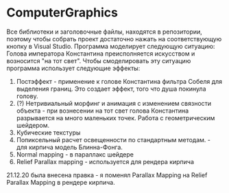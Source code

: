 # ComputerGraphics

Все библиотеки и заголовочные файлы, находятся в репозитории, поэтому чтобы собрать проект достаточно нажать на соответствующую кнопку в Visual Studio.
Программа моделирует следующую ситуацию:
Голова императора Константина преисполняется искусством и возносится "на тот свет".
Чтобы смоделировать эту ситуацию программа использует следующие эффекты:
1. Постэффект - применение к голове Константина фильтра Собеля для выделения границ. Это создает эффект, того что душа покинула голову.
2. (?) Нетривиальный морфинг и анимация с изменением связности объекта - при вознесении на тот свет голова Константина разрывается на много маленьких точек. Работа с геометрическим шейдером.
3. Кубические текстуры 
4. Попиксельный расчет освещенности по стандартным методам. - для кирпича модель Блинна-Фонга.
5. Normal mapping - в параллакс шейдере
6. Relief Parallax mapping - используется для рендера кирпича

21.12.20 была внесена правка - я поменял Parallax Mapping на Relief Parallax Mapping в рендере кирпича.
